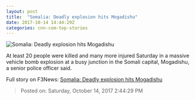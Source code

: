 ```yaml
---
layout: post
title:  "Somalia: Deadly explosion hits Mogadishu"
date: 2017-10-14 14:44:29Z
categories: cnn-com-top-stories
---
```


![Somalia: Deadly explosion hits Mogadishu](http://cdn.cnn.com/cnnnext/dam/assets/150325082132-social-gfx-breaking-news-super-tease.jpg)

At least 20 people were killed and many more injured Saturday in a massive vehicle bomb explosion at a busy junction in the Somali capital, Mogadishu, a senior police officer said.


Full story on F3News: [Somalia: Deadly explosion hits Mogadishu](http://www.f3nws.com/n/WkK2kB)

> Posted on: Saturday, October 14, 2017 2:44:29 PM
